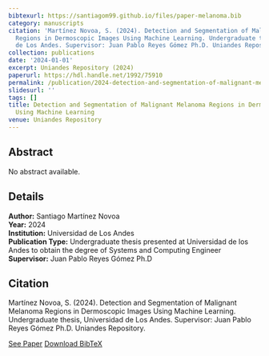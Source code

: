 ```yaml
---
bibtexurl: https://santiagom99.github.io/files/paper-melanoma.bib
category: manuscripts
citation: 'Martínez Novoa, S. (2024). Detection and Segmentation of Malignant Melanoma
  Regions in Dermoscopic Images Using Machine Learning. Undergraduate thesis, Universidad
  de Los Andes. Supervisor: Juan Pablo Reyes Gómez Ph.D. Uniandes Repository.'
collection: publications
date: '2024-01-01'
excerpt: Uniandes Repository (2024)
paperurl: https://hdl.handle.net/1992/75910
permalink: /publication/2024-detection-and-segmentation-of-malignant-melanoma-regions-in-dermoscopic-images-using-machine-learning
slidesurl: ''
tags: []
title: Detection and Segmentation of Malignant Melanoma Regions in Dermoscopic Images
  Using Machine Learning
venue: Uniandes Repository
---
```


## Abstract

No abstract available.

## Details

**Author:** Santiago Martínez Novoa  
**Year:** 2024  
**Institution:** Universidad de Los Andes  
**Publication Type:** Undergraduate thesis presented at Universidad de los Andes to obtain the degree of Systems and Computing Engineer  
**Supervisor:** Juan Pablo Reyes Gómez Ph.D  


## Citation

Martínez Novoa, S. (2024). Detection and Segmentation of Malignant Melanoma Regions in Dermoscopic Images Using Machine Learning. Undergraduate thesis, Universidad de Los Andes. Supervisor: Juan Pablo Reyes Gómez Ph.D. Uniandes Repository.

<div class='cv-download-buttons'>
<a href='https://hdl.handle.net/1992/75910' class='cv-download-btn' target='_blank'><i class='fas fa-external-link'></i> See Paper</a>
<a href='https://santiagom99.github.io/files/paper-melanoma.bib' class='cv-download-btn' target='_blank'><i class='fas fa-code'></i> Download BibTeX</a>
</div>
